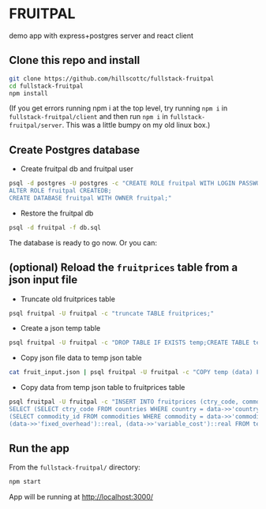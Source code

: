 # FRUITPAL

demo app with express+postgres server and react client

## Clone this repo and install

```bash
git clone https://github.com/hillscottc/fullstack-fruitpal
cd fullstack-fruitpal
npm install
```

(If you get errors running npm i at the top level, try running `npm i` in `fullstack-fruitpal/client` and then run `npm i` in `fullstack-fruitpal/server`.
This was a little bumpy on my old linux box.)

## Create Postgres database

- Create fruitpal db and fruitpal user

```bash
psql -d postgres -U postgres -c "CREATE ROLE fruitpal WITH LOGIN PASSWORD 'fruitpal';
ALTER ROLE fruitpal CREATEDB;
CREATE DATABASE fruitpal WITH OWNER fruitpal;"
```

- Restore the fruitpal db

```bash
psql -d fruitpal -f db.sql
```

The database is ready to go now. Or you can:

## (optional) Reload the `fruitprices` table from a json input file

- Truncate old fruitprices table

```bash
psql fruitpal -U fruitpal -c "truncate TABLE fruitprices;"
```

- Create a json temp table

```bash
psql fruitpal -U fruitpal -c "DROP TABLE IF EXISTS temp;CREATE TABLE temp (data jsonb);"
```

- Copy json file data to temp json table

```bash
cat fruit_input.json | psql fruitpal -U fruitpal -c "COPY temp (data) FROM STDIN;"
```

- Copy data from temp json table to fruitprices table

```bash
psql fruitpal -U fruitpal -c "INSERT INTO fruitprices (ctry_code, commodity_id, fixed_overhead, variable_cost)
SELECT (SELECT ctry_code FROM countries WHERE country = data->>'country'),
(SELECT commodity_id FROM commodities WHERE commodity = data->>'commodity'),
(data->>'fixed_overhead')::real, (data->>'variable_cost')::real FROM temp"
```

## Run the app

From the `fullstack-fruitpal/` directory:

```bash
npm start
```

App will be running at <http://localhost:3000/>
